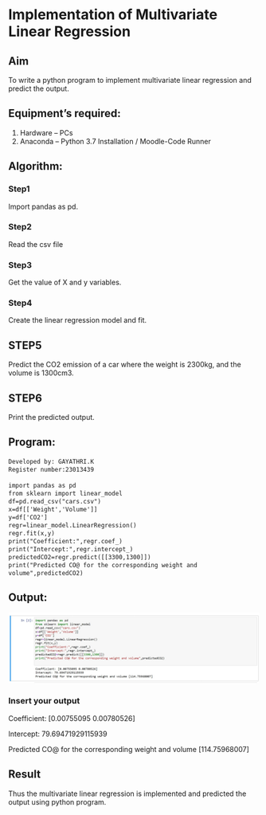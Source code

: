 # Implementation of Multivariate Linear Regression
## Aim
To write a python program to implement multivariate linear regression and predict the output.
## Equipment’s required:
1.	Hardware – PCs
2.	Anaconda – Python 3.7 Installation / Moodle-Code Runner
## Algorithm:
### Step1
Import pandas as pd.

### Step2
Read the csv file

### Step3
Get the value of X and y variables.

### Step4
Create the linear regression model and fit.

## STEP5
Predict the CO2 emission of a car where the weight is 2300kg, and the volume is 1300cm3.

## STEP6
Print the predicted output.

## Program:
```
Developed by: GAYATHRI.K
Register number:23013439

import pandas as pd
from sklearn import linear_model
df=pd.read_csv("cars.csv")
x=df[['Weight','Volume']]
y=df['CO2']
regr=linear_model.LinearRegression()
regr.fit(x,y)
print("Coefficient:",regr.coef_)
print("Intercept:",regr.intercept_)
predictedCO2=regr.predict([[3300,1300]])
print("Predicted CO@ for the corresponding weight and volume",predictedCO2)
```


## Output:
![Alt text](1.jpg)
### Insert your output
Coefficient: [0.00755095 0.00780526]

Intercept: 79.69471929115939

Predicted CO@ for the corresponding weight and volume [114.75968007]

## Result
Thus the multivariate linear regression is implemented and predicted the output using python program.
